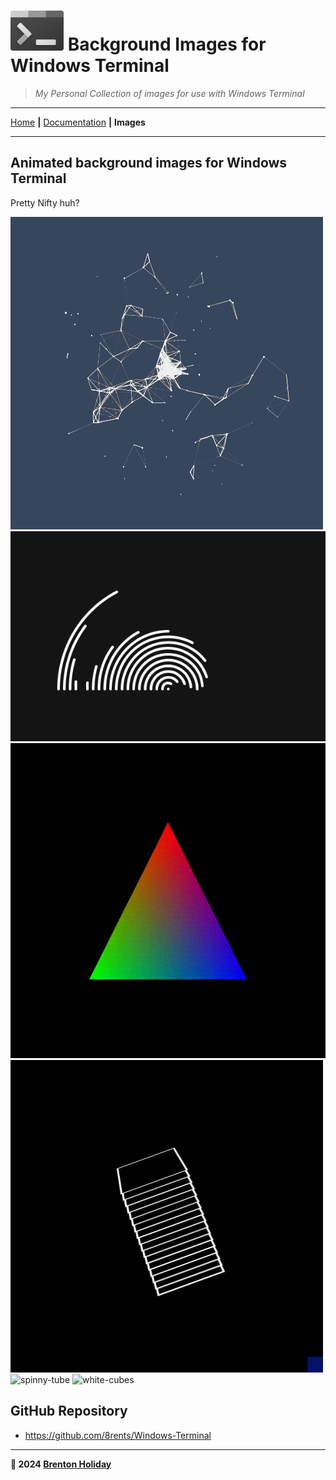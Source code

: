 # ![Windows Terminal Icon](https://raw.githubusercontent.com/8rents/_/i/h1/windows-terminal.png) Background Images for Windows Terminal

> *My Personal Collection of images for use with Windows Terminal*

---

[Home](./README.md) **|** [Documentation](docs/README.md) **|** **Images**

----

## Animated background images for Windows Terminal

Pretty Nifty huh?

![blue-constellations](./animated/blue-constellations.gif) ![half-circle-shuffle](./animated/half-circle-shuffle.gif) ![spectrum-triangle](./animated/spectrum-triangle.gif) ![spinning-stacks](./animated/spinning-stacks.gif) ![spinny-tube](./animated/spinny-tube.gif) ![white-cubes](./animated/white-cubes.gif)



## GitHub Repository

- https://github.com/8rents/Windows-Terminal

------

**🤍 2024 [Brenton Holiday](https://brenton.holiday)**